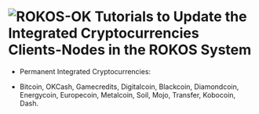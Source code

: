 ![ROKOS-OK](http://i.imgur.com/WHN1JGF.png)
Tutorials to Update the Integrated Cryptocurrencies Clients-Nodes in the ROKOS System
=========================== 
* Permanent Integrated Cryptocurrencies:

- Bitcoin, OKCash, Gamecredits, Digitalcoin, Blackcoin, Diamondcoin, Energycoin, Europecoin, Metalcoin, Soil, Mojo, Transfer, Kobocoin, Dash.